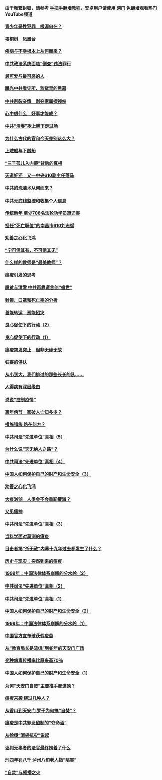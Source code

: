 #### 由于频繁封锁，请参考 [手把手翻墙教程](https://github.com/gfw-breaker/guides/wiki/)，安卓用户请使用 [网门](https://github.com/gfw-breaker/nogfw/blob/master/dl.md?t=03272100) 免翻墙观看热门YouTube频道 

#### [青少年恶性犯罪　根源何在？](../pages/19/422449.md?t=03272100) 

#### [梧桐树　凤凰台](../pages/19/422442.md?t=03272100) 

#### [疾病与不幸根本上从何而来？](../pages/19/422438.md?t=03272100) 

#### [中共政法系统面临“倒查”违法罪行](../pages/19/422497.md?t=03272100) 

#### [最可爱与最可恶的人](../pages/19/422448.md?t=03272100) 

#### [曝光中共看守所、监狱里的黑幕](../pages/19/422390.md?t=03272100) 

#### [中共割裂亲情　剥夺家属探视权](../pages/19/422364.md?t=03272100) 

#### [心中想什么　好事才能成？](../pages/19/422318.md?t=03272100) 

#### [中共“清零”欺上瞒下走过场](../pages/19/422306.md?t=03272100) 

#### [为什么古代的官和今天差别这么大？](../pages/19/422228.md?t=03272100) 

#### [上贼船与下贼船](../pages/19/422276.md?t=03272100) 

#### [“三千孤儿入内蒙”背后的真相](../pages/19/422229.md?t=03272100) 

#### [天道好还　又一中央610副主任落马](../pages/19/422155.md?t=03272100) 

#### [中共的洗脑术从何而来？](../pages/19/422154.md?t=03272100) 

#### [中共无底线监控和收集个人信息](../pages/19/422039.md?t=03272100) 

#### [传统新年 至少708名法轮功学员遭迫害](../pages/19/421946.md?t=03272100) 

#### [担任“死亡职位”的南昌市610刘志斌](../pages/19/421957.md?t=03272100) 

#### [劝善之心化飞鸿](../pages/19/421164.md?t=03272100) 

#### [“宁可信其有，不可信其无”](../pages/19/421691.md?t=03272100) 

#### [什么样的教师是“最美教师”？](../pages/19/421755.md?t=03272100) 

#### [瘟疫引发的思考](../pages/19/421594.md?t=03272100) 

#### [脱贫与清零 中共再靠谎言创“盛世”](../pages/19/421590.md?t=03272100) 

#### [封锁、口罩和死亡率的分析](../pages/19/421495.md?t=03272100) 

#### [善能转运　恶能招灾](../pages/19/421334.md?t=03272100) 

#### [良心促使下的行动（2）](../pages/19/421361.md?t=03272100) 

#### [良心促使下的行动（1）](../pages/19/421302.md?t=03272100) 

#### [瘟疫突发突止　但非无缘无故](../pages/19/421281.md?t=03272100) 

#### [狂妄的供认](../pages/19/421199.md?t=03272100) 

#### [从小到大，我们排过的那些长长的队……](../pages/19/421243.md?t=03272100) 

#### [人得病有深层缘由](../pages/19/420864.md?t=03272100) 

#### [说说“控制疫情”](../pages/19/420831.md?t=03272100) 

#### [离年傍节　家破人亡知多少？](../pages/19/420563.md?t=03272100) 

#### [措施错施  路在何方？](../pages/19/420076.md?t=03272100) 

#### [中共司法“先进单位”真相（5）](../pages/19/419453.md?t=03272100) 

#### [为什么说“天无绝人之路”？](../pages/19/419618.md?t=03272100) 

#### [中共司法“先进单位”真相（4）](../pages/19/419452.md?t=03272100) 

#### [中国人如何保护自己的财产和生命安全（3）](../pages/19/419405.md?t=03272100) 

#### [劝善之心化飞鸿](../pages/19/418758.md?t=03272100) 

#### [大疫汹汹　人类会不会重蹈覆辙？](../pages/19/419691.md?t=03272100) 

#### [又见瘟神](../pages/19/419225.md?t=03272100) 

#### [中共司法“先进单位”真相（3）](../pages/19/419451.md?t=03272100) 

#### [当科学面对莫测的瘟疫](../pages/19/419625.md?t=03272100) 

#### [目击者揭“杀无赦”内幕十九年过去都发生了什么？](../pages/19/419617.md?t=03272100) 

#### [历史与现实：突然到来的瘟疫](../pages/19/419619.md?t=03272100) 

#### [1999年：中国法律体系崩解的分水岭（2）](../pages/19/419455.md?t=03272100) 

#### [中共司法“先进单位”真相（2）](../pages/19/419450.md?t=03272100) 

#### [中共司法“先进单位”真相（1）](../pages/19/419449.md?t=03272100) 

#### [中国人如何保护自己的财产和生命安全（2）](../pages/19/419404.md?t=03272100) 

#### [1999年：中国法律体系崩解的分水岭（1）](../pages/19/419454.md?t=03272100) 

#### [中国官方宣布破获假疫苗](../pages/19/419504.md?t=03272100) 

#### [从“教育局长是流氓”到蛇年的天安门广场](../pages/19/419470.md?t=03272100) 

#### [变种病毒传播率比原来高70％](../pages/19/419456.md?t=03272100) 

#### [中国人如何保护自己的财产和生命安全（1）](../pages/19/419403.md?t=03272100) 

#### [为何“天安门自焚”主要推手都遭殃？](../pages/19/419348.md?t=03272100) 

#### [瘟疫来袭 绕过几种人？](../pages/19/419349.md?t=03272100) 

#### [从香山到天安门 罗干为何搞“自焚”？](../pages/19/419270.md?t=03272100) 

#### [瘟疫是中共罪恶酿制的“夺命酒”](../pages/19/419223.md?t=03272100) 

#### [从徐栩“消极抗灾”说起](../pages/19/419224.md?t=03272100) 

#### [诬判无辜者的法官最终捞着了什么](../pages/19/419268.md?t=03272100) 

#### [刑四年罚八千 泸州八旬老人指“陷害”](../pages/19/419232.md?t=03272100) 

#### [“自焚”与插播之火](../pages/19/419226.md?t=03272100) 


